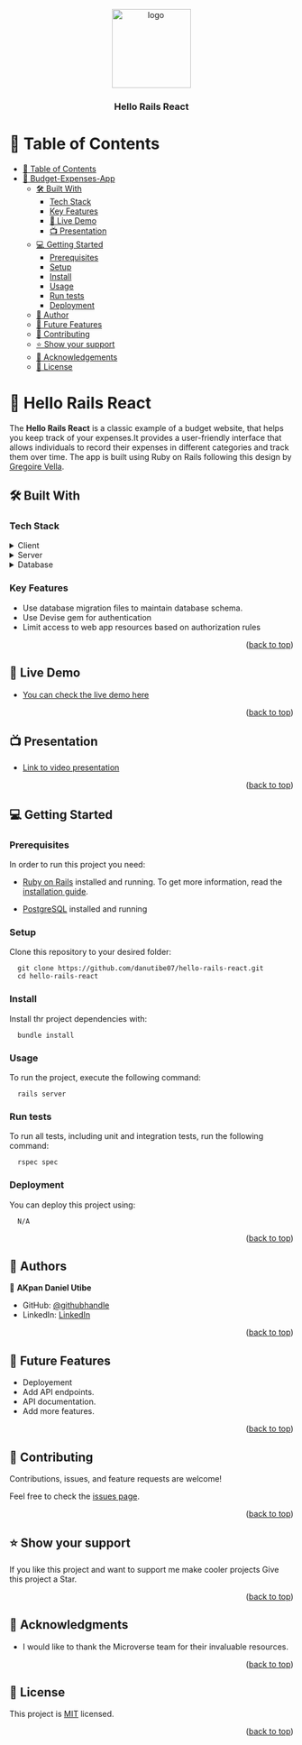 <a name="readme-top"></a>

<div align="center">
<img src="https://www.helpforassessment.com/blog/wp-content/uploads/2020/08/how-to-do-a-capstone-project.jpg" alt="logo" width="140"  height="auto" />
  <br/>

  <h3><b>Hello Rails React</b></h3>

</div>

# 📗 Table of Contents

- [📗 Table of Contents](#-table-of-contents)
- [📖 Budget-Expenses-App](#-Budget-Expenses-App-)
  - [🛠 Built With ](#-built-with-)
    - [Tech Stack ](#tech-stack-)
    - [Key Features ](#key-features-)
    - [🚀 Live Demo](#live-demo)
    - [📺 Presentation](#presentation) 
  - [💻 Getting Started ](#-getting-started-)
    - [Prerequisites](#prerequisites)
    - [Setup](#setup)
    - [Install](#install)
    - [Usage ](#usage-)
    - [Run tests](#run-tests)
    - [Deployment](#deployment)
  - [👥 Author ](#-author-)
  - [🔭 Future Features ](#-future-features-)
  - [🤝 Contributing ](#-contributing-)
  - [⭐️ Show your support ](#️-show-your-support-)
  - [🙏 Acknowledgements](#acknowledgements)
  - [📝 License ](#-license-)

<!-- PROJECT DESCRIPTION -->

# 📖 Hello Rails React <a name="about-the-project"></a>

The **Hello Rails React** is a classic example of a budget website, that helps you keep track of your expenses.It provides a user-friendly interface that allows individuals to record their expenses in different categories and track them over time. The app is built using Ruby on Rails following this design by [Gregoire Vella](https://www.behance.net/gallery/19759151/Snapscan-iOs-design-and-branding?tracking_source=).


## 🛠 Built With <a name="built-with"></a>

### Tech Stack <a name="tech-stack"></a>

<details>
  <summary>Client</summary>
  <ul>
    <li><a href="https://github.com/microverseinc/linters-config/tree/master/ror">Linters</a></li>

  </ul>
</details>
<details>
  <summary>Server</summary>
  <ul>
    <li><a href="https://rubyonrails.org/">ROR</a></li>
  </ul>
</details>

<details>
<summary>Database</summary>
  <ul>
    <li><a href="https://www.postgresql.org/">PostgreSQL</a></li>
  </ul>
</details>

<!-- Features -->

### Key Features <a name="key-features"></a>

- Use database migration files to maintain database schema.
- Use Devise gem for authentication
- Limit access to web app resources based on authorization rules

<p align="right">(<a href="#readme-top">back to top</a>)</p>

## 🚀 Live Demo <a name="live-demo"></a>

- [You can check the live demo here](https://budget-expense-app.onrender.com/)

<p align="right">(<a href="#readme-top">back to top</a>)</p>

## 📺 Presentation <a name="presentation"></a>
- [Link to video presentation](https://www.loom.com/share/af2e66d770d445999b3478945981f9a4?sid=d517e021-2439-4195-b771-771572d77a39)

<p align="right">(<a href="#readme-top">back to top</a>)</p>

<!-- GETTING STARTED -->

## 💻 Getting Started <a name="getting-started"></a>

### Prerequisites

In order to run this project you need:

- [Ruby on Rails](https://rubyonrails.org/) installed and running. To get more information, read the [installation guide](https://guides.rubyonrails.org/).

- [PostgreSQL](https://www.postgresql.org/) installed and running

### Setup

Clone this repository to your desired folder:

```
  git clone https://github.com/danutibe07/hello-rails-react.git
  cd hello-rails-react
```

### Install

Install thr project dependencies with:

```
  bundle install
```

### Usage <a name="usage"></a>

To run the project, execute the following command:

```
  rails server
```

### Run tests

To run all tests, including unit and integration tests, run the following command:

```
  rspec spec
```

### Deployment

You can deploy this project using:

```
  N/A
```

<p align="right">(<a href="#readme-top">back to top</a>)</p>

<!-- AUTHORS -->

## 👥 Authors <a name="authors"></a>

👤 **AKpan Daniel Utibe**

- GitHub: [@githubhandle](https://github.com/danutibe07)
- LinkedIn: [LinkedIn](https://www.linkedin.com/in/danutibe07/)

<p align="right">(<a href="#readme-top">back to top</a>)</p>

<!-- FUTURE FEATURES -->

## 🔭 Future Features <a name="future-features"></a>

- Deployement
- Add API endpoints.
- API documentation.
- Add more features.

<p align="right">(<a href="#readme-top">back to top</a>)</p>

<!-- CONTRIBUTING -->

## 🤝 Contributing <a name="contributing"></a>

Contributions, issues, and feature requests are welcome!

Feel free to check the [issues page](https://github.com/AmineDerbal/Budget-App-Rails-Capstone-Project/issues).

<p align="right">(<a href="#readme-top">back to top</a>)</p>

<!-- SUPPORT -->

## ⭐️ Show your support <a name="support"></a>

If you like this project and want to support me make cooler projects Give this project a Star.

<p align="right">(<a href="#readme-top">back to top</a>)</p>

## 🙏 Acknowledgments <a name="acknowledgements"></a>

- I would like to thank the Microverse team for their invaluable resources.


<p align="right">(<a href="#readme-top">back to top</a>)</p>

<!-- LICENSE -->

## 📝 License <a name="license"></a>

This project is [MIT](./LICENSE) licensed.

<p align="right">(<a href="#readme-top">back to top</a>)</p>
